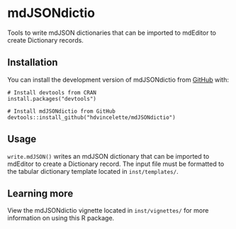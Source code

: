 
# mdJSONdictio

<!-- badges: start -->
<!-- badges: end -->

Tools to write mdJSON dictionaries that can be imported to mdEditor to create Dictionary records.

## Installation

You can install the development version of mdJSONdictio from [GitHub](https://github.com/) with:

```
# Install devtools from CRAN
install.packages("devtools")

# Install mdJSONdictio from GitHub
devtools::install_github("hdvincelette/mdJSONdictio")
```

## Usage

```write.mdJSON()``` writes an mdJSON dictionary that can be imported to mdEditor to create a Dictionary record. The input file must be formatted to the tabular dictionary template located in ```inst/templates/```.

## Learning more
View the mdJSONdictio vignette located in ```inst/vignettes/``` for more information on using this R package.
